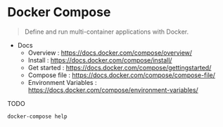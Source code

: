 # Docker Compose

> Define and run multi-container applications with Docker.

- Docs
    - Overview : https://docs.docker.com/compose/overview/
    - Install : https://docs.docker.com/compose/install/
    - Get started : https://docs.docker.com/compose/gettingstarted/
    - Compose file : https://docs.docker.com/compose/compose-file/
    - Environment Variables : https://docs.docker.com/compose/environment-variables/

TODO

```bash
docker-compose help
```
